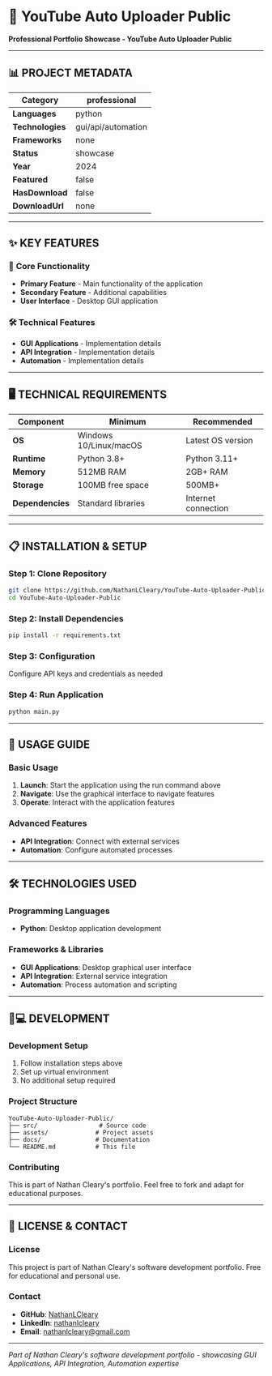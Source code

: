 # 🎯 YouTube Auto Uploader Public

**Professional Portfolio Showcase - YouTube Auto Uploader Public**

---

## 📊 **PROJECT METADATA**

| **Category** | professional |
|--------------|------------------|
| **Languages** | python |
| **Technologies** | gui/api/automation |
| **Frameworks** | none |
| **Status** | showcase |
| **Year** | 2024 |
| **Featured** | false |
| **HasDownload** | false |
| **DownloadUrl** | none |

---

## ✨ **KEY FEATURES**

### 🚀 **Core Functionality**
- **Primary Feature** - Main functionality of the application
- **Secondary Feature** - Additional capabilities
- **User Interface** - Desktop GUI application

### 🛠️ **Technical Features**
- **GUI Applications** - Implementation details
- **API Integration** - Implementation details
- **Automation** - Implementation details

---

## 🖥️ **TECHNICAL REQUIREMENTS**

| Component | Minimum | Recommended |
|-----------|---------|-------------|
| **OS** | Windows 10/Linux/macOS | Latest OS version |
| **Runtime** | Python 3.8+ | Python 3.11+ |
| **Memory** | 512MB RAM | 2GB+ RAM |
| **Storage** | 100MB free space | 500MB+ |
| **Dependencies** | Standard libraries | Internet connection |

---

## 📋 **INSTALLATION & SETUP**

### **Step 1: Clone Repository**
```bash
git clone https://github.com/NathanLCleary/YouTube-Auto-Uploader-Public.git
cd YouTube-Auto-Uploader-Public
```

### **Step 2: Install Dependencies**
```bash
pip install -r requirements.txt
```

### **Step 3: Configuration**
Configure API keys and credentials as needed

### **Step 4: Run Application**
```bash
python main.py
```

---

## 🎯 **USAGE GUIDE**

### **Basic Usage**
1. **Launch**: Start the application using the run command above
2. **Navigate**: Use the graphical interface to navigate features
3. **Operate**: Interact with the application features

### **Advanced Features**

- **API Integration**: Connect with external services
- **Automation**: Configure automated processes

---

## 🛠️ **TECHNOLOGIES USED**

### **Programming Languages**
- **Python**: Desktop application development

### **Frameworks & Libraries**
- **GUI Applications**: Desktop graphical user interface
- **API Integration**: External service integration
- **Automation**: Process automation and scripting

---

## 👨💻 **DEVELOPMENT**

### **Development Setup**
1. Follow installation steps above
2. Set up virtual environment
3. No additional setup required

### **Project Structure**
```
YouTube-Auto-Uploader-Public/
├── src/                 # Source code
├── assets/             # Project assets
├── docs/               # Documentation
└── README.md           # This file
```

### **Contributing**
This is part of Nathan Cleary's portfolio. Feel free to fork and adapt for educational purposes.

---

## 📄 **LICENSE & CONTACT**

### **License**
This project is part of Nathan Cleary's software development portfolio. Free for educational and personal use.

### **Contact**
- **GitHub**: [NathanLCleary](https://github.com/NathanLCleary)
- **LinkedIn**: [nathanlcleary](https://www.linkedin.com/in/nathanlcleary/)
- **Email**: nathanlcleary@gmail.com

---

*Part of Nathan Cleary's software development portfolio - showcasing GUI Applications, API Integration, Automation expertise*